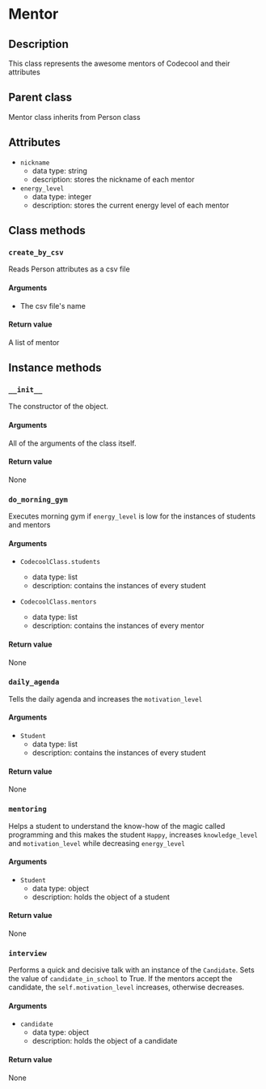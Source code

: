 # Mentor

## Description
This class represents the awesome mentors of Codecool and their attributes

## Parent class
Mentor class inherits from Person class

## Attributes
* ```nickname```
    * data type: string
    * description: stores the nickname of each mentor
* ```energy_level```
    * data type: integer
    * description: stores the current energy level of each mentor

## Class methods

### ```create_by_csv```

Reads Person attributes as a csv file

#### Arguments

* The csv file's name

#### Return value

A list of mentor


## Instance methods

### ```__init__```
The constructor of the object.

#### Arguments

All of the arguments of the class itself.

#### Return value
None

### ```do_morning_gym```

Executes morning gym if ```energy_level``` is low for the instances of students and mentors

#### Arguments
* ```CodecoolClass.students```
    * data type: list
    * description: contains the instances of every student


* ```CodecoolClass.mentors```
    * data type: list
    * description: contains the instances of every mentor

#### Return value
None

### ```daily_agenda```

Tells the daily agenda and increases the ```motivation_level```

#### Arguments
* ```Student```
    * data type: list
    * description: contains the instances of every student

#### Return value
None

### ```mentoring```

Helps a student to understand the know-how of the magic called programming and this makes the student ```Happy```, increases ```knowledge_level``` and ```motivation_level``` while decreasing ```energy_level```

#### Arguments
* ```Student```
    * data type: object
    * description: holds the object of a student

#### Return value
None

### ```interview```
Performs a quick and decisive talk with an instance of the ```Candidate```.
Sets the value of ```candidate_in_school``` to True.
If the mentors accept the candidate, the ```self.motivation_level``` increases, otherwise decreases.

#### Arguments
* ```candidate```
    * data type: object
    * description: holds the object of a candidate

#### Return value
None
